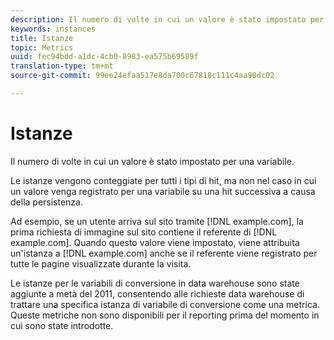 ```yaml
---
description: Il numero di volte in cui un valore è stato impostato per una variabile.
keywords: instances
title: Istanze
topic: Metrics
uuid: fec94bdd-a1dc-4cb0-8983-ea575b69589f
translation-type: tm+mt
source-git-commit: 99ee24efaa517e8da700c67818c111c4aa90dc02

---
```



# Istanze

Il numero di volte in cui un valore è stato impostato per una variabile.

Le istanze vengono conteggiate per tutti i tipi di hit, ma non nel caso in cui un valore venga registrato per una variabile su una hit successiva a causa della persistenza.

Ad esempio, se un utente arriva sul sito tramite [!DNL example.com], la prima richiesta di immagine sul sito contiene il referente di [!DNL example.com]. Quando questo valore viene impostato, viene attribuita un'istanza a [!DNL example.com] anche se il referente viene registrato per tutte le pagine visualizzate durante la visita.

Le istanze per le variabili di conversione in data warehouse sono state aggiunte a metà del 2011, consentendo alle richieste data warehouse di trattare una specifica istanza di variabile di conversione come una metrica. Queste metriche non sono disponibili per il reporting prima del momento in cui sono state introdotte.
